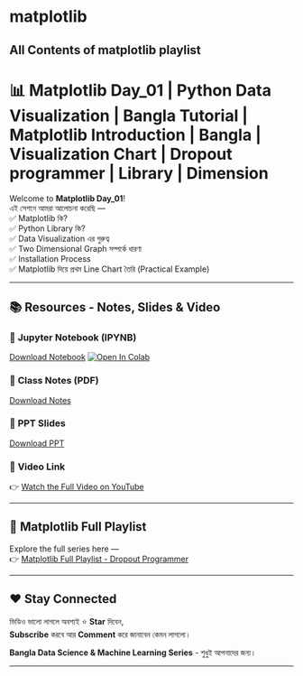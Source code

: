 # matplotlib
## All Contents of matplotlib playlist

# 📊 Matplotlib Day_01 | Python Data Visualization | Bangla Tutorial | Matplotlib Introduction | Bangla | Visualization Chart | Dropout programmer | Library | Dimension

Welcome to **Matplotlib Day_01**!  
এই সেশনে আমরা আলোচনা করেছি —  
✅ Matplotlib কি?  
✅ Python Library কি?  
✅ Data Visualization এর গুরুত্ব  
✅ Two Dimensional Graph সম্পর্কে ধারণা  
✅ Installation Process  
✅ Matplotlib দিয়ে প্রথম Line Chart তৈরি (Practical Example)

---

## 📚 Resources - Notes, Slides & Video

### 📓 **Jupyter Notebook (IPYNB)**
[Download Notebook](https://github.com/DropoutProgrammer/DataVizBangla/raw/main/Matplotlib_Day_01_Notebook.ipynb)
[![Open In Colab](https://colab.research.google.com/assets/colab-badge.svg)](https://github.com/DropoutProgrammer/DataVizBangla/blob/main/Matplotlib_Day_01_Notebook.ipynb)


### 📝 **Class Notes (PDF)**
[Download Notes](#)

### 📑 **PPT Slides**
[Download PPT](#)

### 🎥 **Video Link**
👉 [Watch the Full Video on YouTube]((https://youtu.be/zcndSEyxveM?si=oWt5YNEfUhpv0YJX))

---

## 🔗 **Matplotlib Full Playlist**
Explore the full series here —  
👉 [Matplotlib Full Playlist - Dropout Programmer](https://www.youtube.com/playlist?list=PLGvQDTPXnnfpMu5R4VnXjTDi_yijPRPyl)

---

## ❤️ Stay Connected
ভিডিও ভালো লাগলে অবশ্যই ⭐ **Star** দিবেন,  
**Subscribe** করবে আর **Comment** করে জানাবেন কেমন লাগলো।

**Bangla Data Science & Machine Learning Series** - শুধুই আপনাদের জন্য।

---

